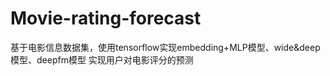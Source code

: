 # Movie-rating-forecast
基于电影信息数据集，使用tensorflow实现embedding+MLP模型、wide&amp;deep模型、deepfm模型    实现用户对电影评分的预测
